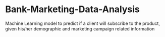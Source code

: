 # Bank-Marketing-Data-Analysis
Machine Learning model to predict if a client will subscribe to the product, given his/her demographic and marketing campaign related information
